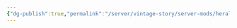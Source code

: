 ```yaml
---
{"dg-publish":true,"permalink":"/server/vintage-story/server-mods/heraldry-capes/","tags":["vs-up-to-date"]}
---
```


